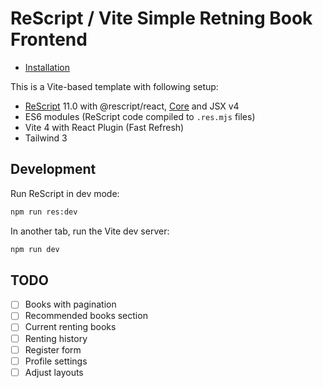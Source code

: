# ReScript / Vite Simple Retning Book Frontend

- [Installation](../../README.md)

This is a Vite-based template with following setup:

- [ReScript](https://rescript-lang.org) 11.0 with @rescript/react, [Core](https://github.com/rescript-association/rescript-core) and JSX v4
- ES6 modules (ReScript code compiled to `.res.mjs` files)
- Vite 4 with React Plugin (Fast Refresh)
- Tailwind 3

## Development

Run ReScript in dev mode:

```sh
npm run res:dev
```

In another tab, run the Vite dev server:

```sh
npm run dev
```

## TODO

- [ ] Books with pagination
- [ ] Recommended books section
- [ ] Current renting books
- [ ] Renting history
- [ ] Register form
- [ ] Profile settings
- [ ] Adjust layouts